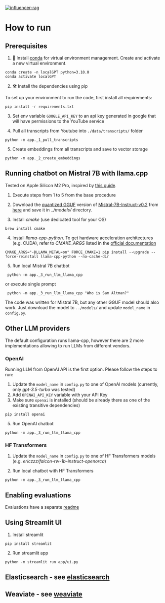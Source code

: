 [![influencer-rag](https://github.com/kgolebiowski/influencer-rag/actions/workflows/python-app.yml/badge.svg)](https://github.com/kgolebiowski/influencer-rag/actions/workflows/python-app.yml)

# How to run
## Prerequisites
1. 🐍 Install [conda](https://www.anaconda.com/download) for virtual environment management. Create and activate a new virtual environment.

```shell
conda create -n localGPT python=3.10.0
conda activate localGPT
```

2. 🛠️ Install the dependencies using pip

To set up your environment to run the code, first install all requirements:

```shell
pip install -r requirements.txt
```

3. Set env variable `GOOGLE_API_KEY` to an api key generated in google that will have permissions to the YouTube service

4. Pull all transcripts from Youtube into `./data/transcripts/` folder
```shell
python -m app._1_pull_transcripts
```

5. Create embeddings from all transcripts and save to vector storage 
```shell
python -m app._2_create_embeddings
```

## Running chatbot on Mistral 7B with llama.cpp

Tested on Apple Silicon M2 Pro, inspired by [this guide](https://medium.com/@mne/run-mistral-7b-model-on-macbook-m1-pro-with-16gb-ram-using-llama-cpp-44134694b773).

1. Execute steps from 1 to 5 from the base procedure 

2. Download the [quantized GGUF](https://huggingface.co/TheBloke/Mistral-7B-Instruct-v0.2-GGUF) version of [Mistral-7B-Instruct-v0.2](https://huggingface.co/mistralai/Mistral-7B-Instruct-v0.2) from [here](https://huggingface.co/TheBloke/Mistral-7B-Instruct-v0.2-GGUF/blob/main/mistral-7b-instruct-v0.2.Q4_K_M.gguf) and save it in _../models/_ directory.

3. Install _cmake_ (use dedicated tool for your OS)
```shell
brew install cmake
```

4. Install _llama-cpp-python_. To get hardware acceleration architectures (e.g. CUDA), refer to _CMAKE_ARGS_ listed in the [official documentation](https://github.com/abetlen/llama-cpp-python?tab=readme-ov-file#installation-with-specific-hardware-acceleration-blas-cuda-metal-etc)
```shell
CMAKE_ARGS="-DLLAMA_METAL=on" FORCE_CMAKE=1 pip install --upgrade --force-reinstall llama-cpp-python --no-cache-dir
```

5. Run local Mistral 7B chatbot
```shell
 python -m app._3_run_llm_llama_cpp
 ```
or execute single prompt
```shell
 python -m app._3_run_llm_llama_cpp "Who is Sam Altman?"
```

The code was written for Mistral 7B, but any other GGUF model should also work. Just download the model to `../models/` and update `model_name` in `config.py`.

## Other LLM providers
The default configuration runs llama-cpp, however there are 2 more implementations allowing to run LLMs from different vendors.

### OpenAI
Running LLM from OpenAI API is the first option. Please follow the steps to run:

1. Update the `model_name` in `config.py` to one of OpenAI models (currently, only _gpt-3.5-turbo_ was tested)
2. Add `OPENAI_API_KEY` variable with your API Key
3. Make sure `openai` is installed (should be already there as one of the existing transitive dependencies)
```shell
pip install openai
```

5. Run OpenAI chatbot
```shell
python -m app._3_run_llm_llama_cpp
```

### HF Transformers
1. Update the `model_name` in `config.py` to one of HF Transformers models (e.g.  _ericzzz/falcon-rw-1b-instruct-openorca_)

2. Run local chatbot with HF Transformers
```shell
python -m app._3_run_llm_llama_cpp
```

## Enabling evaluations
Evaluations have a separate [readme](docs/evaluations.md)

## Using Streamlit UI

1. Install streamlit
```shell
pip install streamlit
```

2. Run streamlit app
```shell
python -m streamlit run app/ui.py
```

## Elasticsearch - see [elasticsearch](docs/elasticsearch.md)

## Weaviate - see [weaviate](docs/weaviate.md)
